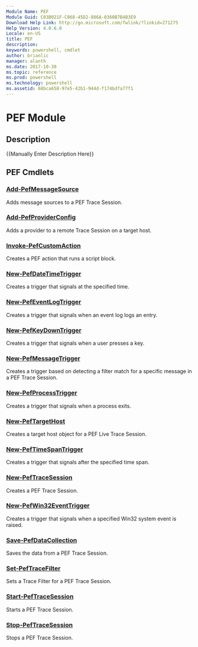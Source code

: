 ```yaml
---
Module Name: PEF
Module Guid: C03B021F-C868-45D2-886A-0360B7B4B3E9
Download Help Link: http://go.microsoft.com/fwlink/?linkid=271275
Help Version: 4.0.6.0
Locale: en-US
title: PEF
description: 
keywords: powershell, cmdlet
author: brianlic
manager: alanth
ms.date: 2017-10-30
ms.topic: reference
ms.prod: powershell
ms.technology: powershell
ms.assetid: 68bca658-97e5-42b1-944d-f174bdfa77f1
---
```


# PEF Module
## Description
{{Manually Enter Description Here}}

## PEF Cmdlets
### [Add-PefMessageSource](./Add-PefMessageSource.md)
Adds message sources to a PEF Trace Session.

### [Add-PefProviderConfig](./Add-PefProviderConfig.md)
Adds a provider to a remote Trace Session on a target host.

### [Invoke-PefCustomAction](./Invoke-PefCustomAction.md)
Creates a PEF action that runs a script block.

### [New-PefDateTimeTrigger](./New-PefDateTimeTrigger.md)
Creates a trigger that signals at the specified time.

### [New-PefEventLogTrigger](./New-PefEventLogTrigger.md)
Creates a trigger that signals when an event log logs an entry.

### [New-PefKeyDownTrigger](./New-PefKeyDownTrigger.md)
Creates a trigger that signals when a user presses a key.

### [New-PefMessageTrigger](./New-PefMessageTrigger.md)
Creates a trigger based on detecting a filter match for a specific message in a PEF Trace Session.

### [New-PefProcessTrigger](./New-PefProcessTrigger.md)
Creates a trigger that signals when a process exits.

### [New-PefTargetHost](./New-PefTargetHost.md)
Creates a target host object for a PEF Live Trace Session.

### [New-PefTimeSpanTrigger](./New-PefTimeSpanTrigger.md)
Creates a trigger that signals after the specified time span.

### [New-PefTraceSession](./New-PefTraceSession.md)
Creates a PEF Trace Session.

### [New-PefWin32EventTrigger](./New-PefWin32EventTrigger.md)
Creates a trigger that signals when a specified Win32 system event is raised.

### [Save-PefDataCollection](./Save-PefDataCollection.md)
Saves the data from a PEF Trace Session.

### [Set-PefTraceFilter](./Set-PefTraceFilter.md)
Sets a Trace Filter for a PEF Trace Session.

### [Start-PefTraceSession](./Start-PefTraceSession.md)
Starts a PEF Trace Session.

### [Stop-PefTraceSession](./Stop-PefTraceSession.md)
Stops a PEF Trace Session.

